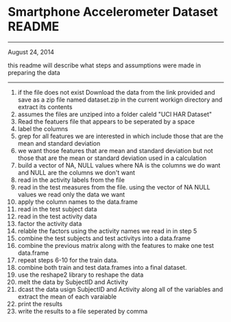 
Smartphone Accelerometer Dataset README
======
---


August 24, 2014

this readme will describe what steps and assumptions were made in preparing the data

---

1. if the file does not exist Download the data from the link provided and save as a zip file named dataset.zip in the current workign directory and extract its contents
  1. assumes the files are unziped into a folder caleld "UCI HAR Dataset"
2. Read the featuers file that appears to be seperated by a space
  1. label the columns 
3. grep for all features we are interested in which include those that are the mean and standard deviation
  1. we want those features that are mean and standard deviation but not those that are the mean or standard deviation used in a calculation
4. build a vector of NA, NULL values where NA is the columns we do want and NULL are the columns we don't want
5. read in the activity labels from the file
6. read in the test measures from the file. using the vector of NA NULL values we read only the data we want
  1. apply the column names to the data.frame
7. read in the test subject data
8. read in the test activity data
  1. factor the activity data
  2. relable the factors using the activity names we read in in step 5
9. combine the test subjects and test activitys into a data.frame
10. combine the previous matrix along with the features to make one test data.frame
11. repeat steps 6-10 for the train data.
12. combine both train and test data.frames into a final dataset.
13. use the reshape2 library to reshape the data
14. melt the data by SubjectID and Activity
15. dcast the data usign SubjectID and Activity along all of the variables and extract the mean of each varaiable
16. print the results
17. write the results to a file seperated by comma
